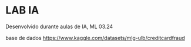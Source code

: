 # LAB IA
 Desenvolvido durante aulas de IA, ML 03.24


base de dados
https://www.kaggle.com/datasets/mlg-ulb/creditcardfraud